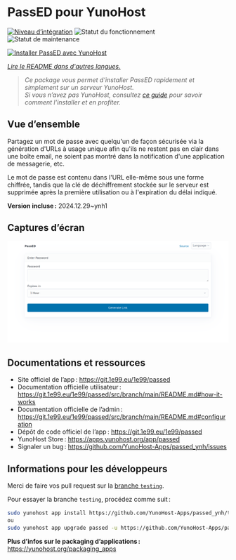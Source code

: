 <!--
Nota bene : ce README est automatiquement généré par <https://github.com/YunoHost/apps/tree/master/tools/readme_generator>
Il NE doit PAS être modifié à la main.
-->

# PassED pour YunoHost

[![Niveau d’intégration](https://apps.yunohost.org/badge/integration/passed)](https://ci-apps.yunohost.org/ci/apps/passed/)
![Statut du fonctionnement](https://apps.yunohost.org/badge/state/passed)
![Statut de maintenance](https://apps.yunohost.org/badge/maintained/passed)

[![Installer PassED avec YunoHost](https://install-app.yunohost.org/install-with-yunohost.svg)](https://install-app.yunohost.org/?app=passed)

*[Lire le README dans d'autres langues.](./ALL_README.md)*

> *Ce package vous permet d’installer PassED rapidement et simplement sur un serveur YunoHost.*  
> *Si vous n’avez pas YunoHost, consultez [ce guide](https://yunohost.org/install) pour savoir comment l’installer et en profiter.*

## Vue d’ensemble

Partagez un mot de passe avec quelqu'un de façon sécurisée via la génération d'URLs à usage unique afin qu'ils ne restent pas en clair dans une boîte email, ne soient pas montré dans la notification d'une application de messagerie, etc. 

Le mot de passe est contenu dans l'URL elle-même sous une forme chiffrée, tandis que la clé de déchiffrement stockée sur le serveur est supprimée après la première utilisation ou à l'expiration du délai indiqué.


**Version incluse :** 2024.12.29~ynh1

## Captures d’écran

![Capture d’écran de PassED](./doc/screenshots/passed_ynh.png)

## Documentations et ressources

- Site officiel de l’app : <https://git.1e99.eu/1e99/passed>
- Documentation officielle utilisateur : <https://git.1e99.eu/1e99/passed/src/branch/main/README.md#how-it-works>
- Documentation officielle de l’admin : <https://git.1e99.eu/1e99/passed/src/branch/main/README.md#configuration>
- Dépôt de code officiel de l’app : <https://git.1e99.eu/1e99/passed>
- YunoHost Store : <https://apps.yunohost.org/app/passed>
- Signaler un bug : <https://github.com/YunoHost-Apps/passed_ynh/issues>

## Informations pour les développeurs

Merci de faire vos pull request sur la [branche `testing`](https://github.com/YunoHost-Apps/passed_ynh/tree/testing).

Pour essayer la branche `testing`, procédez comme suit :

```bash
sudo yunohost app install https://github.com/YunoHost-Apps/passed_ynh/tree/testing --debug
ou
sudo yunohost app upgrade passed -u https://github.com/YunoHost-Apps/passed_ynh/tree/testing --debug
```

**Plus d’infos sur le packaging d’applications :** <https://yunohost.org/packaging_apps>
